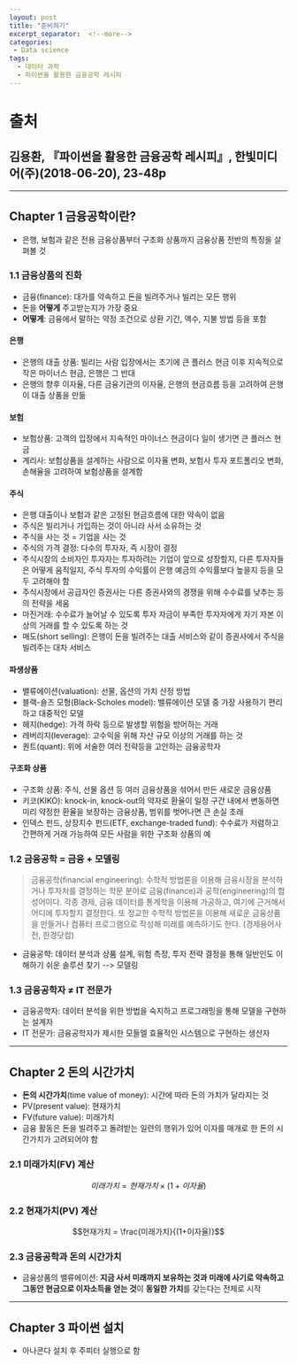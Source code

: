 ```yaml
---
layout: post
title: "준비하기"
excerpt_separator:  <!--more-->
categories:
 - Data science
tags:
  - 데이터 과학
  - 파이썬을 활용한 금융공학 레시피
---
```

# 출처

## 김용환, 『파이썬을 활용한 금융공학 레시피』, 한빛미디어(주)(2018-06-20), 23-48p

---
<!--more-->

## Chapter 1 금융공학이란?

* 은행, 보험과 같은 전용 금융상품부터 구조화 상품까지 금융상품 전반의 특징을 살펴볼 것

### 1.1 금융상품의 진화

* 금융(finance): 대가를 약속하고 돈을 빌려주거나 빌리는 모든 행위
* 돈을 **어떻게** 주고받는지가 가장 중요
* **어떻게**: 금융에서 말하는 약정 조건으로 상환 기간, 액수, 지불 방법 등을 포함

#### 은행

* 은행의 대출 상품: 빌리는 사람 입장에서는 초기에 큰 플러스 현금 이후 지속적으로 작은 마이너스 현금, 은행은 그 반대
* 은행의 향후 이자율, 다른 금융기관의 이자율, 은행의 현금흐름 등을 고려하여 은행이 대출 상품을 만듦

#### 보험

* 보험상품: 고객의 입장에서 지속적인 마이너스 현금이다 일이 생기면 큰 플러스 현금
* 계리사: 보험상품을 설계하는 사람으로 이자율 변화, 보험사 투자 포트폴리오 변화, 손해율을 고려하여 보험상품을 설계함

#### 주식

* 은행 대출이나 보험과 같은 고정된 현금흐름에 대한 약속이 없음
* 주식은 빌리거나 가입하는 것이 아니라 사서 소유하는 것
* 주식을 사는 것 = 기업을 사는 것
* 주식의 가격 결정: 다수의 투자자, 즉 시장이 결정
* 주식시장의 소비자인 투자자는 투자하려는 기업이 앞으로 성장할지, 다른 투자자들은 어떻게 움직일지, 주식 투자의 수익률이 은행 예금의 수익률보다 높을지 등을 모두 고려해야 함
* 주식시장에서 공급자인 증권사는 다른 증권사와의 경쟁을 위해 수수료를 낮추는 등의 전략을 세움
* 마진거래: 수수료가 늘어날 수 있도록 투자 자금이 부족한 투자자에게 자기 자본 이상의 거래를 할 수 있도록 하는 것
* 매도(short selling): 은행이 돈을 빌려주는 대출 서비스와 같이 증권사에서 주식을 빌려주는 대차 서비스

#### 파생상품

* 밸류에이션(valuation): 선물, 옵션의 가치 산정 방법
* 블랙-숄즈 모형(Black-Scholes model): 밸류에이션 모델 중 가장 사용하기 편리하고 대중적인 모델
* 헤지(hedge): 가격 하락 등으로 발생할 위험을 방어하는 거래
* 레버리지(leverage): 고수익을 위해 자산 규모 이상의 거래를 하는 것
* 퀀트(quant): 위에 서술한 여러 전략등을 고안하는 금융공학자

#### 구조화 상품

* 구조화 상품: 주식, 선물 옵션 등 여러 금융상품을 섞어서 만든 새로운 금융상품
* 키코(KIKO): knock-in, knock-out의 약자로 환율이 일정 구간 내에서 변동하면 미리 약정한 환율을 보장하는 금융상품, 범위를 벗어나면 큰 손실 초래
* 인덱스 펀드, 상장지수 펀드(ETF, exchange-traded fund): 수수료가 저렴하고 간편하게 거래 가능하여 모든 사람을 위한 구조화 상품의 예

### 1.2 금융공학 = 금융 + 모델링

> 금융공학(financial engineering): 수학적 방법론을 이용해 금융시장을 분석하거나 투자처를 결정하는 학문 분야로 금융(finance)과 공학(engineering)의 합성어이다. 각종 경제, 금융 데이터를 통계학을 이용해 가공하고, 여기에 근거해서 어디에 투자할지 결정한다. 또 정교한 수학적 방법론을 이용해 새로운 금융상품을 만들거나 컴퓨터 프로그램으로 작성해 미래를 예측하기도 한다. (경제용어사전, 한경닷컴)

* 금융공햑: 데이터 분석과 상품 설계, 위험 측정, 투자 전략 결정을 통해 일반인도 이해하기 쉬운 솔루션 찾기 --> 모델링

### 1.3 금융공학자 ≠ IT 전문가

* 금융공학자: 데이터 분석을 위한 방법을 숙지하고 프로그래밍을 통해 모델을 구현하는 설계자
* IT 전문가: 금융공학자가 제시한 모들엘 효율적인 시스템으로 구현하는 생산자

---

## Chapter 2 돈의 시간가치

* **돈의 시간가치**(time value of money): 시간에 따라 돈의 가치가 달라지는 것
* PV(present value): 현재가치
* FV(future value): 미래가치
* 금융 활동은 돈을 빌려주고 돌려받는 일련의 행위가 있어 이자를 매개로 한 돈의 시간가치가 고려되어야 함

### 2.1 미래가치(FV) 계산

$$미래가치 = 현재가치\times(1 + 이자율)$$

### 2.2 현재가치(PV) 계산

$$현재가치 = \frac{미래가치}{(1+이자율)}$$

### 2.3 금융공학과 돈의 시간가치

* 금융상품의 밸류에이션: **지금 사서 미래까지 보유하는 것과 미래에 사기로 약속하고 그동안 현금으로 이자소득을 얻는 것**이 **동일한 가치**를 갖는다는 전제로 시작

---

## Chapter 3 파이썬 설치

* 아나콘다 설치 후 주피터 실행으로 함